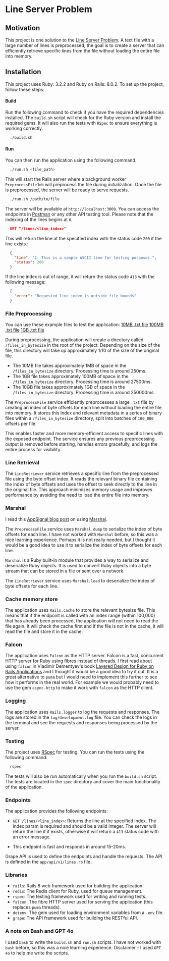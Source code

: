 # Line Server Problem

## Motivation

This project is one solution to the [Line Server Problem](https://salsify.github.io/line-server.html).
A text file with a large number of lines is preprocessed; the goal is to create a server that can
efficiently retrieve specific lines from the file without loading the entire file into memory.

## Installation

This project uses Ruby: 3.2.2 and Ruby on Rails: 8.0.2. To set up the project, follow these steps:

#### Build

Run the following command to check if you have the required dependencies installed.
The `build.sh` script will check for the Ruby version and install the required gems.
It will also run the tests with `RSpec` to ensure everything is working correctly.

```bash
  ./build.sh
```

#### Run

You can then run the application using the following command.

```bash
  ./run.sh <file_path>
```

This will start the Rails server where a background worker `PreprocessFileJob` will preprocess the file during initialization.
Once the file is preprocessed, the server will be ready to serve requests.

```bash
  ./run.sh /path/to/file
```

The server will be available at `http://localhost:3000`. You can access the endpoints
in [Postman](https://www.postman.com/) or any other API testing tool. Please note that the indexing of the lines begins at `0`.

```json
  GET "/lines/<line_index>"
```
This will return the line at the specified index with the status code `200` if the line exists.:

```json
  {
    "line": "1: This is a sample ASCII line for testing purposes.",
    "status": 200
  }
```

If the line index is out of range, it will return the status code `413` with the following message:

```json
  {
    "error": "Requested line index is outside file bounds"
  }
```

### File Preprocessing

You can use these example files to test the application:
[10MB .txt file](https://drive.google.com/file/d/14IfL9SaOG_ILZTcnmKjKh7vGKMH2WHnu/view?usp=drive_link)
[100MB .txt file](https://drive.google.com/file/d/1v6E_Fnnd5flSZEOzXRgYszakNLihirtZ/view?usp=drive_link)
[1GB .txt file](https://drive.google.com/file/d/1gE8qxFii838ELR1gAsK84iOl-XJLQf2_/view?usp=drive_link)

During preprocessing, the application will create a directory called `/files_in_bytesize` in the root of the project.
Depending on the size of the file, this directory will take up approximately 1/10 of the size of the original file.

- The 10MB file takes approximately 1MB of space in the `/files_in_bytesize` directory. Processing time is around 250ms.
- The 1GB file takes approximately 100MB of space in the `/files_in_bytesize` directory. Processing time is around 27500ms.
- The 10GB file takes approximately 1GB of space in the `/files_in_bytesize` directory. Processing time is around 250000ms.

The `PreprocessFile` service efficiently preprocesses a large `.txt` file by creating an index of byte offsets
for each line without loading the entire file into memory.
It stores this index and relevant metadata in a series of binary files within a `/files_in_bytesize` directory,
split into batches of `100_000` offsets per file.

This enables faster and more memory-efficient access to specific lines with the exposed endpoint.
The service ensures any previous preprocessing output is removed before starting,
handles errors gracefully, and logs the entire process for visibility.

### Line Retrieval

The `LineRetriever` service retrieves a specific line from the preprocessed file using the byte offset index.
It reads the relevant binary file containing the index of byte offsets and uses the offset to seek directly to the line in the original file.
This approach minimizes memory usage and improves performance by avoiding the need to load the entire file into memory.

### Marshal

I read this [AppSignal blog post](https://blog.appsignal.com/2019/03/26/object-marshalling-in-ruby.html) on using [Marshal](https://docs.ruby-lang.org/en/3.4/marshal_rdoc.html).

The `PreprocessFile` service uses `Marshal.dump` to serialize the index of byte offsets for each line.
I have not worked with `Marshal` before, so this was a nice learning experience. Perhaps it is not really needed,
but I thought it would be a good idea to use it to serialize the index of byte offsets for each line.

`Marshal` is a Ruby built-in module that provides a way to serialize and deserialize Ruby objects. It is used to convert
Ruby objects into a byte stream that can be stored in a file or sent over a network.

The `LineRetriever` service uses `Marshal.load` to deserialize the index of byte offsets for each line.

### Cache memory store

The application uses `Rails.cache` to store the relevant bytesize file. This means that if the endpoint is called
with an index range (within 100,000) that has already been processed, the application will not need to read the file again.
It will check the cache first and if the file is not in the cache, it will read the file and store it in the cache.

### Falcon
The application uses `Falcon` as the HTTP server. Falcon is a fast, concurrent HTTP server for Ruby using fibres instead of threads.
I first read about using `falcon` in Vladimir Dementyev's book [Layered Design for Ruby on Rails Applications](https://www.amazon.com/Layered-Design-Ruby-Rails-Applications/dp/1801813787)
and I thought it would be a good idea to try it out. It is a great alternative to `puma` but
I would need to implement this further to see how it performs in the real world. For example we would probably need to
use the gem `async-http` to make it work with `falcon` as the HTTP client.

### Logging

The application uses `Rails.logger` to log the requests and responses. The logs are
stored in the `log/development.log` file. You can check the logs in the terminal and see the requests
and responses being processed by the server.

### Testing

The project uses [RSpec](https://rspec.info/) for testing. You can run the tests using the following command:

```bash
  rspec
```

The tests will also be run automatically when you run the `build.sh` script.
The tests are located in the `spec` directory and cover the main functionality of the application.

### Endpoints

The application provides the following endpoints:
- `GET /lines/<line_index>`: Returns the line at the specified index. The index param is
  required and should be a valid integer. The server will return the line if it exists,
  otherwise it will return a `413` status code with an error message.

- This endpoint is fast and responds in around 15-20ms.

Grape API is used to define the endpoints and handle the requests. The API is defined in the `app/api/v1/lines.rb` file.

### Libraries

- `rails`: Rails 8 web framework used for building the application.
- `redis`: The Redis client for Ruby, used for queue management.
- `rspec`: The testing framework used for writing and running tests.
- `falcon`: The fibre HTTP server used for serving the application (this replaces `puma` threads).
- `dotenv`: The gem used for loading environment variables from a `.env` file.
- `grape`: The API framework used for building the RESTful API.

### A note on Bash and GPT 4o

I used `bash` to write the `build.sh` and `run.sh` scripts. I have not worked with `bash` before,
so this was a nice learning experience. Disclaimer - I used `GPT 4o` to help me write the scripts.

